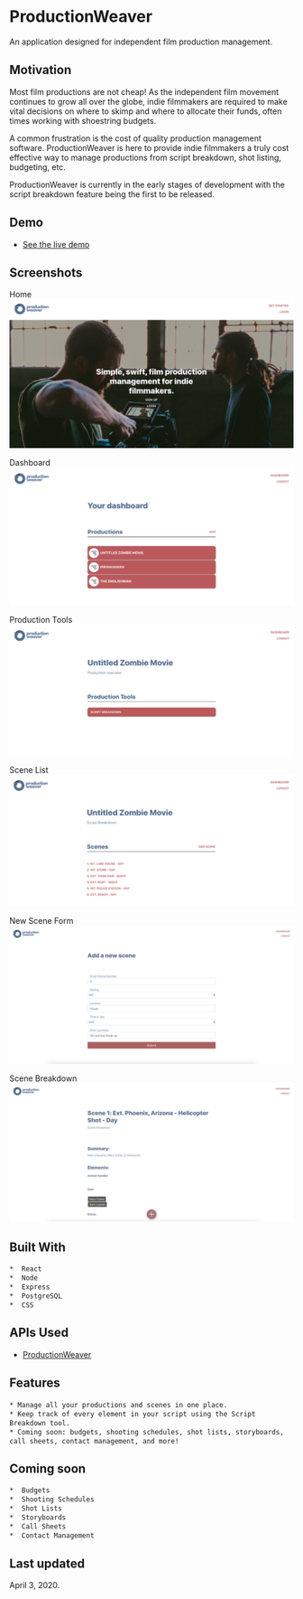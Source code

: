 # ProductionWeaver

An application designed for independent film production management.

## Motivation

Most film productions are not cheap! As the independent film movement continues
to grow all over the globe, indie filmmakers are required to make vital decisions
on where to skimp and where to allocate their funds, often times working with
shoestring budgets.

A common frustration is the cost of quality production management software.
ProductionWeaver is here to provide indie filmmakers a truly cost effective
way to manage productions from script breakdown, shot listing, budgeting, etc. 

ProductionWeaver is currently in the early stages of development with the
script breakdown feature being the first to be released. 

## Demo
-  [See the live demo](https://productionweaver-app.now.sh/home)

## Screenshots

Home
![home](https://github.com/maximus202/productionweaver-app/blob/master/public/Home.png?raw=true)

Dashboard
![dashboard](https://github.com/maximus202/productionweaver-app/blob/master/public/Dashboard.png?raw=true)

Production Tools
![productiontools](https://github.com/maximus202/productionweaver-app/blob/master/public/ProductionTools.png?raw=true)

Scene List
![scenelist](https://github.com/maximus202/productionweaver-app/blob/master/public/SceneList.png?raw=true)

New Scene Form
![newscene](https://github.com/maximus202/productionweaver-app/blob/master/public/NewScene.png)

Scene Breakdown
![scenebreakdown](https://github.com/maximus202/productionweaver-app/blob/master/public/SceneBreakdown.png?raw=true)

## Built With
    *  React
    *  Node
    *  Express
    *  PostgreSQL
    *  CSS

## APIs Used
-  [ProductionWeaver](https://github.com/maximus202/productionweaver-server)

## Features
    * Manage all your productions and scenes in one place. 
    * Keep track of every element in your script using the Script Breakdown tool.
    * Coming soon: budgets, shooting schedules, shot lists, storyboards, call sheets, contact management, and more!

## Coming soon
    *  Budgets
    *  Shooting Schedules
    *  Shot Lists
    *  Storyboards
    *  Call Sheets
    *  Contact Management

## Last updated
April 3, 2020.